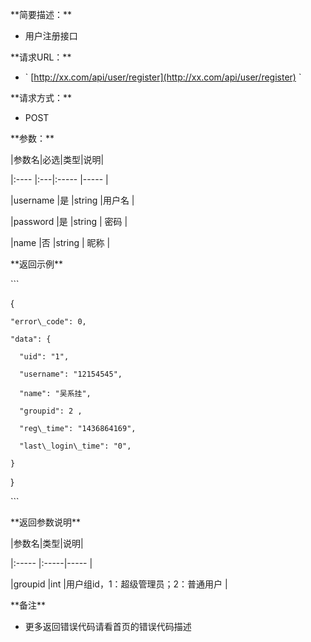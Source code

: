 \*\*简要描述：\*\*

* 用户注册接口

\*\*请求URL：\*\*

* \` [http://xx.com/api/user/register](http://xx.com/api/user/register) \`

\*\*请求方式：\*\*

* POST 

\*\*参数：\*\*

\|参数名\|必选\|类型\|说明\|

\|:----    \|:---\|:----- \|-----   \|

\|username \|是  \|string \|用户名   \|

\|password \|是  \|string \| 密码    \|

\|name     \|否  \|string \| 昵称    \|

\*\*返回示例\*\*

\`\`\`

{

```
"error\_code": 0,

"data": {

  "uid": "1",

  "username": "12154545",

  "name": "吴系挂",

  "groupid": 2 ,

  "reg\_time": "1436864169",

  "last\_login\_time": "0",

}
```

}

\`\`\`

\*\*返回参数说明\*\*

\|参数名\|类型\|说明\|

\|:-----  \|:-----\|-----                           \|

\|groupid \|int   \|用户组id，1：超级管理员；2：普通用户  \|

\*\*备注\*\*

* 更多返回错误代码请看首页的错误代码描述



